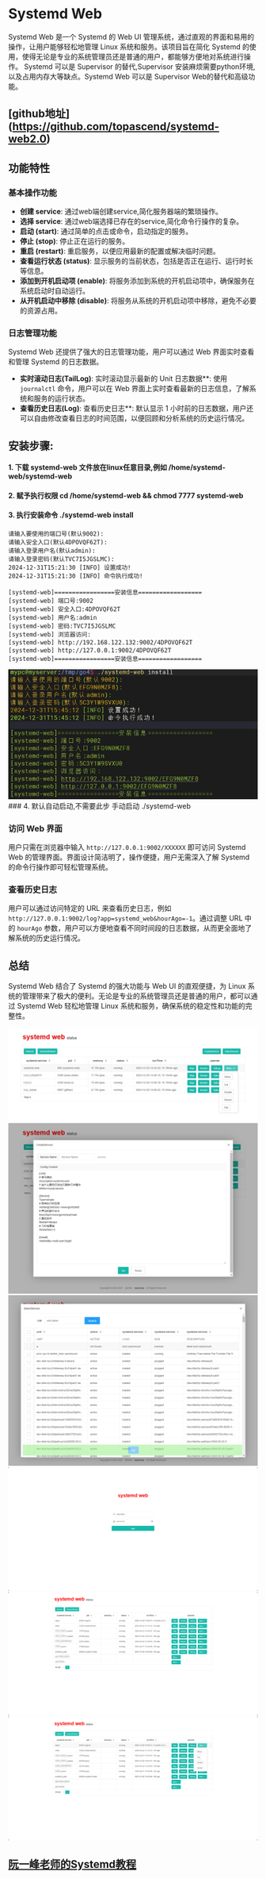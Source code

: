 # Systemd Web

Systemd Web 是一个 Systemd 的 Web UI 管理系统，通过直观的界面和易用的操作，让用户能够轻松地管理 Linux 系统和服务。该项目旨在简化 Systemd 的使用，使得无论是专业的系统管理员还是普通的用户，都能够方便地对系统进行操作。
Systemd 可以是 Supervisor 的替代,Supervisor 安装麻烦需要python环境,以及占用内存大等缺点。Systemd Web 可以是 Supervisor Web的替代和高级功能。
## [github地址] (https://github.com/topascend/systemd-web2.0)

## 功能特性

### 基本操作功能

- **创建 service**: 通过web端创建service,简化服务器端的繁琐操作。
- **选择 service**: 通过web端选择已存在的service,简化命令行操作的复杂。
- **启动 (start)**: 通过简单的点击或命令，启动指定的服务。
- **停止 (stop)**: 停止正在运行的服务。
- **重启 (restart)**: 重启服务，以便应用最新的配置或解决临时问题。
- **查看运行状态 (status)**: 显示服务的当前状态，包括是否正在运行、运行时长等信息。
- **添加到开机启动项 (enable)**: 将服务添加到系统的开机启动项中，确保服务在系统启动时自动运行。
- **从开机启动中移除 (disable)**: 将服务从系统的开机启动项中移除，避免不必要的资源占用。

### 日志管理功能

Systemd Web 还提供了强大的日志管理功能，用户可以通过 Web 界面实时查看和管理 Systemd 的日志数据。

- **实时滚动日志(TailLog)**: 实时滚动显示最新的 Unit 日志数据**: 使用 `journalctl` 命令，用户可以在 Web 界面上实时查看最新的日志信息，了解系统和服务的运行状态。
- **查看历史日志(Log)**: 查看历史日志**: 默认显示 1 小时前的日志数据，用户还可以自由修改查看日志的时间范围，以便回顾和分析系统的历史运行情况。



## 安装步骤:
#### 1. 下载 systemd-web 文件放在linux任意目录,例如 /home/systemd-web/systemd-web
#### 2. 赋予执行权限 cd /home/systemd-web && chmod 7777 systemd-web
#### 3. 执行安装命令  ./systemd-web install
```
请输入要使用的端口号(默认9002):
请输入安全入口(默认4DPOVQF62T):
请输入登录用户名(默认admin):
请输入登录密码(默认TVC7I5JGSLMC):
2024-12-31T15:21:30 [INFO] 设置成功!
2024-12-31T15:21:30 [INFO] 命令执行成功!

[systemd-web]=================安装信息==================
[systemd-web] 端口号:9002
[systemd-web] 安全入口:4DPOVQF62T
[systemd-web] 用户名:admin
[systemd-web] 密码:TVC7I5JGSLMC
[systemd-web] 浏览器访问:
[systemd-web] http://192.168.122.132:9002/4DPOVQF62T
[systemd-web] http://127.0.0.1:9002/4DPOVQF62T
[systemd-web]=================安装信息==================
```
<img src="https://raw.githubusercontent.com/topascend/systemd-web2.0/main/a4.jpg" />
### 4. 默认自动启动,不需要此步 手动启动 ./systemd-web

### 访问 Web 界面

用户只需在浏览器中输入 `http://127.0.0.1:9002/XXXXXX` 即可访问 Systemd Web 的管理界面。界面设计简洁明了，操作便捷，用户无需深入了解 Systemd 的命令行操作即可轻松管理系统。

### 查看历史日志

用户可以通过访问特定的 URL 来查看历史日志，例如 `http://127.0.0.1:9002/log?app=systemd_web&hourAgo=-1`。通过调整 URL 中的 `hourAgo` 参数，用户可以方便地查看不同时间段的日志数据，从而更全面地了解系统的历史运行情况。

## 总结

Systemd Web 结合了 Systemd 的强大功能与 Web UI 的直观便捷，为 Linux 系统的管理带来了极大的便利。无论是专业的系统管理员还是普通的用户，都可以通过 Systemd Web 轻松地管理 Linux 系统和服务，确保系统的稳定性和功能的完整性。

<img src="https://raw.githubusercontent.com/topascend/systemd-web2.0/main/a1.jpg" />
<img src="https://raw.githubusercontent.com/topascend/systemd-web2.0/main/a2.jpg" />
<img src="https://raw.githubusercontent.com/topascend/systemd-web2.0/main/a3.jpg" />
<img src="https://raw.githubusercontent.com/topascend/systemd-web2.0/main/1.png" />
<img src="https://raw.githubusercontent.com/topascend/systemd-web2.0/main/2.png" />
<img src="https://raw.githubusercontent.com/topascend/systemd-web2.0/main/3.png" />


##  [阮一峰老师的Systemd教程](http://www.ruanyifeng.com/blog/2016/03/systemd-tutorial-commands.html)

  

